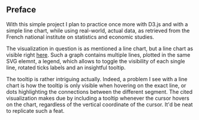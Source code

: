 <!-- Link to the working pen right here -->

## Preface

With this simple project I plan to practice once more with D3.js and with a simple line chart, while using real-world, actual data, as retrieved from the French national institute on statistics and economic studies.

The visualization in question is as mentioned a line chart, but a line chart as visible right [here](https://www.lemonde.fr/les-decodeurs/article/2018/07/26/le-chomage-diminue-legerement-depuis-le-debut-de-la-presidence-de-m-macron_5336271_4355770.html). Such a graph contains multiple lines, plotted in the same SVG elemnt, a legend, which allows to toggle the visibility of each single line, rotated ticks labels and an insightful tooltip.

The tooltip is rather intriguing actually. Indeed, a problem I see with a line chart is how the tooltip is only visible when hovering on the exact line, or dots highlighting the connections between the different segment. The cited visualization makes due by including a tooltip whenever the cursor hovers on the chart, regardless of the vertical coordinate of the cursor. It'd be neat to replicate such a feat.